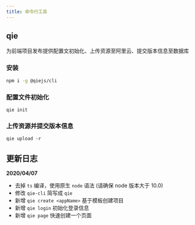 ```yaml
---
title: 命令行工具
---
```


## qie

为前端项目发布提供配置文初始化、上传资源至阿里云、提交版本信息至数据库

### 安装

```bash
npm i -g @qiejs/cli
```

### 配置文件初始化

```
qie init
```

### 上传资源并提交版本信息

```
qie upload -r
```

## 更新日志

**2020/04/07**

- 去掉 `ts` 编译，使用原生 `node` 语法 (请确保 node 版本大于 10.0)
- 修改 `qie-cli` 简写成 `qie`
- 新增 `qie create <appName>` 基于模板创建项目
- 新增 `qie login` 初始化登录信息
- 新增 `qie page` 快速创建一个页面

